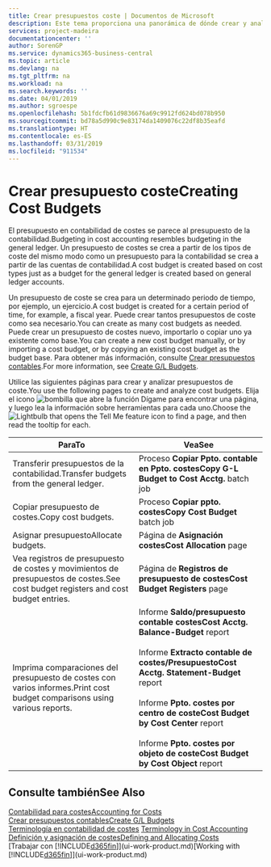 ```yaml
---
title: Crear presupuestos coste | Documentos de Microsoft
description: Este tema proporciona una panorámica de dónde crear y analizar presupuestos de costes.
services: project-madeira
documentationcenter: ''
author: SorenGP
ms.service: dynamics365-business-central
ms.topic: article
ms.devlang: na
ms.tgt_pltfrm: na
ms.workload: na
ms.search.keywords: ''
ms.date: 04/01/2019
ms.author: sgroespe
ms.openlocfilehash: 5b1fdcfb61d9836676a69c9912fd624bd078b950
ms.sourcegitcommit: bd78a5d990c9e83174da1409076c22df8b35eafd
ms.translationtype: HT
ms.contentlocale: es-ES
ms.lasthandoff: 03/31/2019
ms.locfileid: "911534"
---
```

# <a name="creating-cost-budgets"></a><span data-ttu-id="c2225-103">Crear presupuesto coste</span><span class="sxs-lookup"><span data-stu-id="c2225-103">Creating Cost Budgets</span></span>
<span data-ttu-id="c2225-104">El presupuesto en contabilidad de costes se parece al presupuesto de la contabilidad.</span><span class="sxs-lookup"><span data-stu-id="c2225-104">Budgeting in cost accounting resembles budgeting in the general ledger.</span></span> <span data-ttu-id="c2225-105">Un presupuesto de costes se crea a partir de los tipos de coste del mismo modo como un presupuesto para la contabilidad se crea a partir de las cuentas de contabilidad.</span><span class="sxs-lookup"><span data-stu-id="c2225-105">A cost budget is created based on cost types just as a budget for the general ledger is created based on general ledger accounts.</span></span>  

<span data-ttu-id="c2225-106">Un presupuesto de coste se crea para un determinado periodo de tiempo, por ejemplo, un ejercicio.</span><span class="sxs-lookup"><span data-stu-id="c2225-106">A cost budget is created for a certain period of time, for example, a fiscal year.</span></span> <span data-ttu-id="c2225-107">Puede crear tantos presupuestos de coste como sea necesario.</span><span class="sxs-lookup"><span data-stu-id="c2225-107">You can create as many cost budgets as needed.</span></span> <span data-ttu-id="c2225-108">Puede crear un presupuesto de costes nuevo, importarlo o copiar uno ya existente como base.</span><span class="sxs-lookup"><span data-stu-id="c2225-108">You can create a new cost budget manually, or by importing a cost budget, or by copying an existing cost budget as the budget base.</span></span> <span data-ttu-id="c2225-109">Para obtener más información, consulte [Crear presupuestos contables](finance-how-create-budgets.md).</span><span class="sxs-lookup"><span data-stu-id="c2225-109">For more information, see [Create G/L Budgets](finance-how-create-budgets.md).</span></span>

<span data-ttu-id="c2225-110">Utilice las siguientes páginas para crear y analizar presupuestos de coste.</span><span class="sxs-lookup"><span data-stu-id="c2225-110">You use the following pages to create and analyze cost budgets.</span></span> <span data-ttu-id="c2225-111">Elija el icono ![bombilla que abre la función Dígame](media/ui-search/search_small.png "Dígame que desea hacer") para encontrar una página, y luego lea la información sobre herramientas para cada uno.</span><span class="sxs-lookup"><span data-stu-id="c2225-111">Choose the ![Lightbulb that opens the Tell Me feature](media/ui-search/search_small.png "Tell me what you want to do") icon to find a page, and then read the tooltip for each.</span></span>

|<span data-ttu-id="c2225-112">Para</span><span class="sxs-lookup"><span data-stu-id="c2225-112">To</span></span>|<span data-ttu-id="c2225-113">Vea</span><span class="sxs-lookup"><span data-stu-id="c2225-113">See</span></span>|  
|--------|---------|  
|<span data-ttu-id="c2225-114">Transferir presupuestos de la contabilidad.</span><span class="sxs-lookup"><span data-stu-id="c2225-114">Transfer budgets from the general ledger.</span></span>|<span data-ttu-id="c2225-115">Proceso **Copiar Ppto. contable en Ppto. costes**</span><span class="sxs-lookup"><span data-stu-id="c2225-115">**Copy G-L Budget to Cost Acctg.** batch job</span></span>|  
|<span data-ttu-id="c2225-116">Copiar presupuesto de costes.</span><span class="sxs-lookup"><span data-stu-id="c2225-116">Copy cost budgets.</span></span>|<span data-ttu-id="c2225-117">Proceso **Copiar ppto. costes**</span><span class="sxs-lookup"><span data-stu-id="c2225-117">**Copy Cost Budget** batch job</span></span>|  
|<span data-ttu-id="c2225-118">Asignar presupuesto</span><span class="sxs-lookup"><span data-stu-id="c2225-118">Allocate budgets.</span></span>|<span data-ttu-id="c2225-119">Página de **Asignación costes**</span><span class="sxs-lookup"><span data-stu-id="c2225-119">**Cost Allocation** page</span></span>|  
|<span data-ttu-id="c2225-120">Vea registros de presupuesto de costes y movimientos de presupuestos de costes.</span><span class="sxs-lookup"><span data-stu-id="c2225-120">See cost budget registers and cost budget entries.</span></span>|<span data-ttu-id="c2225-121">Página de **Registros de presupuesto de costes**</span><span class="sxs-lookup"><span data-stu-id="c2225-121">**Cost Budget Registers** page</span></span>|  
|<span data-ttu-id="c2225-122">Imprima comparaciones del presupuesto de costes con varios informes.</span><span class="sxs-lookup"><span data-stu-id="c2225-122">Print cost budget comparisons using various reports.</span></span>|<span data-ttu-id="c2225-123">Informe **Saldo/presupuesto contable costes**</span><span class="sxs-lookup"><span data-stu-id="c2225-123">**Cost Acctg. Balance-Budget** report</span></span><br /><br /> <span data-ttu-id="c2225-124">Informe **Extracto contable de costes/Presupuesto**</span><span class="sxs-lookup"><span data-stu-id="c2225-124">**Cost Acctg. Statement-Budget** report</span></span><br /><br /> <span data-ttu-id="c2225-125">Informe **Ppto. costes por centro de coste**</span><span class="sxs-lookup"><span data-stu-id="c2225-125">**Cost Budget by Cost Center** report</span></span><br /><br /> <span data-ttu-id="c2225-126">Informe **Ppto. costes por objeto de coste**</span><span class="sxs-lookup"><span data-stu-id="c2225-126">**Cost Budget by Cost Object** report</span></span>|  

## <a name="see-also"></a><span data-ttu-id="c2225-127">Consulte también</span><span class="sxs-lookup"><span data-stu-id="c2225-127">See Also</span></span>  
[<span data-ttu-id="c2225-128">Contabilidad para costes</span><span class="sxs-lookup"><span data-stu-id="c2225-128">Accounting for Costs</span></span>](finance-manage-cost-accounting.md)  
[<span data-ttu-id="c2225-129">Crear presupuestos contables</span><span class="sxs-lookup"><span data-stu-id="c2225-129">Create G/L Budgets</span></span>](finance-how-create-budgets.md)  
<span data-ttu-id="c2225-130">[Terminología en contabilidad de costes](finance-terminology-in-cost-accounting.md) </span><span class="sxs-lookup"><span data-stu-id="c2225-130">[Terminology in Cost Accounting](finance-terminology-in-cost-accounting.md) </span></span>  
[<span data-ttu-id="c2225-131">Definición y asignación de costes</span><span class="sxs-lookup"><span data-stu-id="c2225-131">Defining and Allocating Costs</span></span>](finance-define-and-allocate-costs.md)  
<span data-ttu-id="c2225-132">[Trabajar con [!INCLUDE[d365fin](includes/d365fin_md.md)]](ui-work-product.md)</span><span class="sxs-lookup"><span data-stu-id="c2225-132">[Working with [!INCLUDE[d365fin](includes/d365fin_md.md)]](ui-work-product.md)</span></span>
